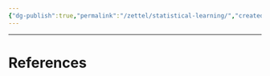 ```yaml
---
{"dg-publish":true,"permalink":"/zettel/statistical-learning/","created":"2024-03-10T11:47:20.739+07:00","updated":"2024-03-10T11:55:33.418+07:00"}
---
```




---
# References
